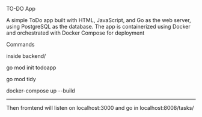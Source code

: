 TO-DO App

A simple ToDo app built with HTML, JavaScript, and Go as the web server, using PostgreSQL as the database.
The app is containerized using Docker and orchestrated with Docker Compose for deployment

Commands

inside backend/

go mod init todoapp

go mod tidy


docker-compose up --build

------------------------------------------------------------------------------
Then fromtend will listen on localhost:3000
and go in localhost:8008/tasks/
